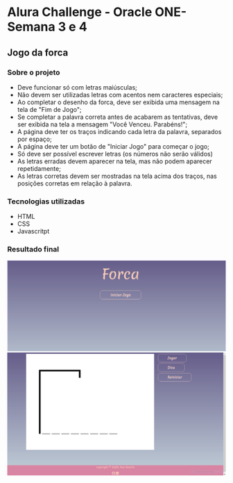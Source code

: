 # Alura Challenge - Oracle ONE- Semana 3 e 4

## Jogo da forca

### Sobre o projeto

- Deve funcionar só com letras maiúsculas;
- Não devem ser utilizadas letras com acentos nem caracteres especiais;
- Ao completar o desenho da forca, deve ser exibida uma mensagem na tela de "Fim de Jogo";
- Se completar a palavra correta antes de acabarem as tentativas, deve ser exibida na tela a mensagem "Você Venceu. Parabéns!";
- A página deve ter os traços indicando cada letra da palavra, separados por espaço;
- A página deve ter um botão de "Iniciar Jogo" para começar o jogo;
- Só deve ser possível escrever letras (os números não serão válidos)
- As letras erradas devem aparecer na tela, mas não podem aparecer repetidamente;
- As letras corretas devem ser mostradas na tela acima dos traços, nas posições corretas em relação à palavra.

### Tecnologias utilizadas

- HTML
- CSS
- Javascritpt

### Resultado final

![imagem](https://github.com/AnaBeat/Jogo-da-forca/blob/master/img/tela-1.jpg)
![imagem](https://github.com/AnaBeat/Jogo-da-forca/blob/master/img/tela-2.jpg)
